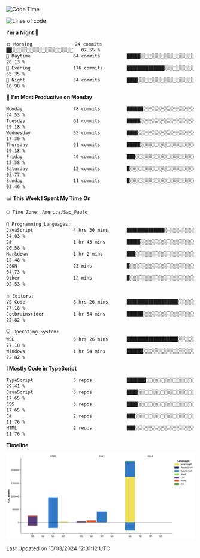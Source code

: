 <!--START_SECTION:waka-->
![Code Time](http://img.shields.io/badge/Code%20Time-2%2C355%20hrs%2027%20mins-blue)

![Lines of code](https://img.shields.io/badge/From%20Hello%20World%20I%27ve%20Written-408.6%20thousand%20lines%20of%20code-blue)

**I'm a Night 🦉** 

```text
🌞 Morning                24 commits          ██░░░░░░░░░░░░░░░░░░░░░░░   07.55 % 
🌆 Daytime                64 commits          █████░░░░░░░░░░░░░░░░░░░░   20.13 % 
🌃 Evening                176 commits         ██████████████░░░░░░░░░░░   55.35 % 
🌙 Night                  54 commits          ████░░░░░░░░░░░░░░░░░░░░░   16.98 % 
```
📅 **I'm Most Productive on Monday** 

```text
Monday                   78 commits          ██████░░░░░░░░░░░░░░░░░░░   24.53 % 
Tuesday                  61 commits          █████░░░░░░░░░░░░░░░░░░░░   19.18 % 
Wednesday                55 commits          ████░░░░░░░░░░░░░░░░░░░░░   17.30 % 
Thursday                 61 commits          █████░░░░░░░░░░░░░░░░░░░░   19.18 % 
Friday                   40 commits          ███░░░░░░░░░░░░░░░░░░░░░░   12.58 % 
Saturday                 12 commits          █░░░░░░░░░░░░░░░░░░░░░░░░   03.77 % 
Sunday                   11 commits          █░░░░░░░░░░░░░░░░░░░░░░░░   03.46 % 
```


📊 **This Week I Spent My Time On** 

```text
🕑︎ Time Zone: America/Sao_Paulo

💬 Programming Languages: 
JavaScript               4 hrs 30 mins       ██████████████░░░░░░░░░░░   54.03 % 
C#                       1 hr 43 mins        █████░░░░░░░░░░░░░░░░░░░░   20.58 % 
Markdown                 1 hr 2 mins         ███░░░░░░░░░░░░░░░░░░░░░░   12.48 % 
JSON                     23 mins             █░░░░░░░░░░░░░░░░░░░░░░░░   04.73 % 
Other                    12 mins             █░░░░░░░░░░░░░░░░░░░░░░░░   02.53 % 

🔥 Editors: 
VS Code                  6 hrs 26 mins       ███████████████████░░░░░░   77.18 % 
Jetbrainsrider           1 hr 54 mins        ██████░░░░░░░░░░░░░░░░░░░   22.82 % 

💻 Operating System: 
WSL                      6 hrs 26 mins       ███████████████████░░░░░░   77.18 % 
Windows                  1 hr 54 mins        ██████░░░░░░░░░░░░░░░░░░░   22.82 % 
```

**I Mostly Code in TypeScript** 

```text
TypeScript               5 repos             ███████░░░░░░░░░░░░░░░░░░   29.41 % 
JavaScript               3 repos             ████░░░░░░░░░░░░░░░░░░░░░   17.65 % 
CSS                      3 repos             ████░░░░░░░░░░░░░░░░░░░░░   17.65 % 
C#                       2 repos             ███░░░░░░░░░░░░░░░░░░░░░░   11.76 % 
HTML                     2 repos             ███░░░░░░░░░░░░░░░░░░░░░░   11.76 % 
```



**Timeline**

![Lines of Code chart](https://raw.githubusercontent.com/jonhoffmam/jonhoffmam/master/assets/bar_graph.png)


 Last Updated on 15/03/2024 12:31:12 UTC
<!--END_SECTION:waka-->
